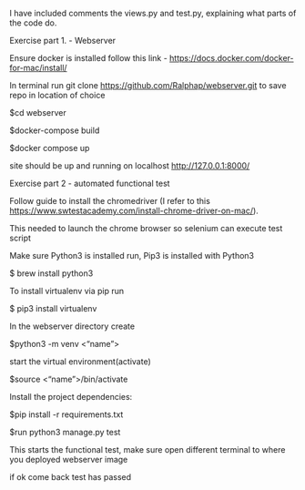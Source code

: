 

I have included comments the views.py and test.py, explaining what parts of the code do.


Exercise part 1. -  Webserver 


Ensure docker is installed follow this link - https://docs.docker.com/docker-for-mac/install/

In terminal run  git clone https://github.com/Ralphap/webserver.git  to save repo in location of choice

$cd webserver

$docker-compose build

$docker compose up

site should be up and running on localhost http://127.0.0.1:8000/





Exercise part 2 - automated functional test  


Follow guide to install the chromedriver  (I refer to this https://www.swtestacademy.com/install-chrome-driver-on-mac/). 

This needed to launch the chrome browser so selenium can execute test script


Make sure Python3 is installed run, Pip3 is installed with Python3 

$ brew install python3


To install virtualenv via pip run

$ pip3 install virtualenv


In the webserver directory create

$python3 -m venv  <“name”>

start the virtual environment(activate)

$source <“name”>/bin/activate

Install the project dependencies:

$pip install -r requirements.txt 

$run python3 manage.py test 

This starts the functional test, make sure open different terminal to where you deployed webserver image

if ok come back test has passed
